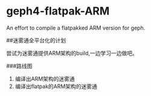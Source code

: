 # geph4-flatpak-ARM

An effort to compile a flatpakked ARM version for geph.

##迷雾通全平台化的计划

尝试为迷雾通提供ARM架构的build,一边学习一边做吧。

###路线图
1. 编译出ARM架构的迷雾通
2. 编译出flatpak的ARM架构的迷雾通
